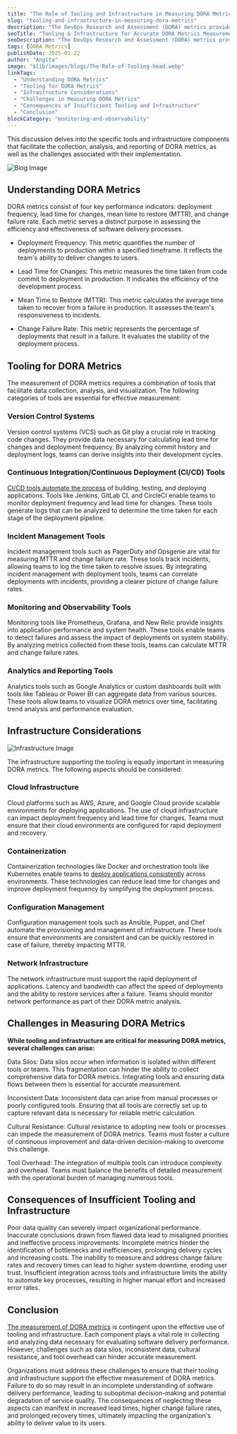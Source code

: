 ```yaml
---
title: "The Role of Tooling and Infrastructure in Measuring DORA Metrics"
slug: "tooling-and-infrastructure-in-measuring-dora-metrics"
description: "The DevOps Research and Assessment (DORA) metrics provide a framework for evaluating the performance of software delivery and operational capabilities. This document explores the significance of tooling and infrastructure in accurately measuring DORA metrics, focusing on the technical aspects and implications of these measurements."
seoTitle: "Tooling & Infrastructure for Accurate DORA Metrics Measurement | Improwised Tech"
seoDescription: "The DevOps Research and Assessment (DORA) metrics provide a framework for evaluating the performance of software delivery and operational capabilities."
tags: [DORA Metrics]
publishDate: 2025-01-22
author: "Angita"
image: "$lib/images/blogs/The-Role-of-Tooling-head.webp"
linkTags:
  - "Understanding DORA Metrics"
  - "Tooling for DORA Metrics"
  - "Infrastructure Considerations"
  - "Challenges in Measuring DORA Metrics"
  - "Consequences of Insufficient Tooling and Infrastructure"
  - "Conclusion"
blockCategory: "monitoring-and-observability"
---
```


This discussion delves into the specific tools and infrastructure components that facilitate the collection, analysis, and reporting of DORA metrics, as well as the challenges associated with their implementation.

![Blog Image]($lib/images/blogs/The-Role-of-Tooling-body.webp)

## Understanding DORA Metrics

DORA metrics consist of four key performance indicators: deployment frequency, lead time for changes, mean time to restore (MTTR), and change failure rate. Each metric serves a distinct purpose in assessing the efficiency and effectiveness of software delivery processes.

* Deployment Frequency: This metric quantifies the number of deployments to production within a specified timeframe. It reflects the team's ability to deliver changes to users.

* Lead Time for Changes: This metric measures the time taken from code commit to deployment in production. It indicates the efficiency of the development process.

* Mean Time to Restore (MTTR): This metric calculates the average time taken to recover from a failure in production. It assesses the team's responsiveness to incidents.

* Change Failure Rate: This metric represents the percentage of deployments that result in a failure. It evaluates the stability of the deployment process.

## Tooling for DORA Metrics

The measurement of DORA metrics requires a combination of tools that facilitate data collection, analysis, and visualization. The following categories of tools are essential for effective measurement:

### Version Control Systems

Version control systems (VCS) such as Git play a crucial role in tracking code changes. They provide data necessary for calculating lead time for changes and deployment frequency. By analyzing commit history and deployment logs, teams can derive insights into their development cycles.

### Continuous Integration/Continuous Deployment (CI/CD) Tools

[CI/CD tools automate the process](/blog/ci-isn-t-just-for-dev-ops/) of building, testing, and deploying applications. Tools like Jenkins, GitLab CI, and CircleCI enable teams to monitor deployment frequency and lead time for changes. These tools generate logs that can be analyzed to determine the time taken for each stage of the deployment pipeline.

### Incident Management Tools

Incident management tools such as PagerDuty and Opsgenie are vital for measuring MTTR and change failure rate. These tools track incidents, allowing teams to log the time taken to resolve issues. By integrating incident management with deployment tools, teams can correlate deployments with incidents, providing a clearer picture of change failure rates.

### Monitoring and Observability Tools

Monitoring tools like Prometheus, Grafana, and New Relic provide insights into application performance and system health. These tools enable teams to detect failures and assess the impact of deployments on system stability. By analyzing metrics collected from these tools, teams can calculate MTTR and change failure rates.

### Analytics and Reporting Tools

Analytics tools such as Google Analytics or custom dashboards built with tools like Tableau or Power BI can aggregate data from various sources. These tools allow teams to visualize DORA metrics over time, facilitating trend analysis and performance evaluation.

## Infrastructure Considerations

![Infrastructure Image]($lib/images/blogs/The-Role-of-Tooling-body2.webp)

The infrastructure supporting the tooling is equally important in measuring DORA metrics. The following aspects should be considered:

### Cloud Infrastructure

Cloud platforms such as AWS, Azure, and Google Cloud provide scalable environments for deploying applications. The use of cloud infrastructure can impact deployment frequency and lead time for changes. Teams must ensure that their cloud environments are configured for rapid deployment and recovery.

### Containerization

Containerization technologies like Docker and orchestration tools like Kubernetes enable teams to [deploy applications consistently](/blog/comparing-open-application-model/) across environments. These technologies can reduce lead time for changes and improve deployment frequency by simplifying the deployment process.

### Configuration Management

Configuration management tools such as Ansible, Puppet, and Chef automate the provisioning and management of infrastructure. These tools ensure that environments are consistent and can be quickly restored in case of failure, thereby impacting MTTR.

### Network Infrastructure

The network infrastructure must support the rapid deployment of applications. Latency and bandwidth can affect the speed of deployments and the ability to restore services after a failure. Teams should monitor network performance as part of their DORA metric analysis.

## Challenges in Measuring DORA Metrics

**While tooling and infrastructure are critical for measuring DORA metrics, several challenges can arise:**

Data Silos: Data silos occur when information is isolated within different tools or teams. This fragmentation can hinder the ability to collect comprehensive data for DORA metrics. Integrating tools and ensuring data flows between them is essential for accurate measurement.

Inconsistent Data: Inconsistent data can arise from manual processes or poorly configured tools. Ensuring that all tools are correctly set up to capture relevant data is necessary for reliable metric calculation.

Cultural Resistance: Cultural resistance to adopting new tools or processes can impede the measurement of DORA metrics. Teams must foster a culture of continuous improvement and data-driven decision-making to overcome this challenge.

Tool Overhead: The integration of multiple tools can introduce complexity and overhead. Teams must balance the benefits of detailed measurement with the operational burden of managing numerous tools.

## Consequences of Insufficient Tooling and Infrastructure

Poor data quality can severely impact organizational performance. Inaccurate conclusions drawn from flawed data lead to misaligned priorities and ineffective process improvements. Incomplete metrics hinder the identification of bottlenecks and inefficiencies, prolonging delivery cycles and increasing costs. The inability to measure and address change failure rates and recovery times can lead to higher system downtime, eroding user trust. Insufficient integration across tools and infrastructure limits the ability to automate key processes, resulting in higher manual effort and increased error rates.

## Conclusion

[The measurement of DORA metrics](/blog/balancing-dora-metrics-with-broader-goals/) is contingent upon the effective use of tooling and infrastructure. Each component plays a vital role in collecting and analyzing data necessary for evaluating software delivery performance. However, challenges such as data silos, inconsistent data, cultural resistance, and tool overhead can hinder accurate measurement.

Organizations must address these challenges to ensure that their tooling and infrastructure support the effective measurement of DORA metrics. Failure to do so may result in an incomplete understanding of software delivery performance, leading to suboptimal decision-making and potential degradation of service quality. The consequences of neglecting these aspects can manifest in increased lead times, higher change failure rates, and prolonged recovery times, ultimately impacting the organization's ability to deliver value to its users.
